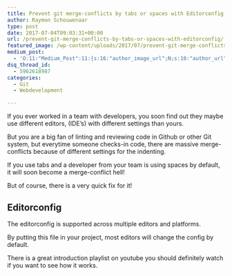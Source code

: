 ```yaml
---
title: Prevent git merge-conflicts by tabs or spaces with Editorconfig 😉
author: Raymon Schouwenaar
type: post
date: 2017-07-04T09:03:31+00:00
url: /prevent-git-merge-conflicts-by-tabs-or-spaces-with-editorconfig/
featured_image: /wp-content/uploads/2017/07/prevent-git-merge-conflicts-by-tabs-or-spaces-with-editorconfig.jpg
medium_post:
  - 'O:11:"Medium_Post":11:{s:16:"author_image_url";N;s:10:"author_url";N;s:11:"byline_name";N;s:12:"byline_email";N;s:10:"cross_link";s:3:"yes";s:2:"id";N;s:21:"follower_notification";s:3:"yes";s:7:"license";s:19:"all-rights-reserved";s:14:"publication_id";s:2:"-1";s:6:"status";s:6:"public";s:3:"url";N;}'
dsq_thread_id:
  - 5962618987
categories:
  - Git
  - Webdevelopment

---
```

If you ever worked in a team with developers, you soon find out they maybe use different editors, (IDE’s) with different settings than yours.

But you are a big fan of linting and reviewing code in Github or other Git system, but everytime someone checks-in code, there are massive merge-conflicts because of different settings for the indenting.

If you use tabs and a developer from your team is using spaces by default, it will soon become a merge-conflict hell!

But of course, there is a very quick fix for it!

## Editorconfig

The editorconfig is supported across multiple editors and platforms.

By putting this file in your project, most editors will change the config by default.

There is a great introduction playlist on youtube you should definitely watch if you want to see how it works.

<span class="embed-youtube" style="text-align:center; display: block;"></span>